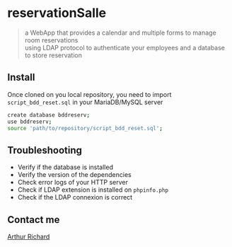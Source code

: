 # reservationSalle
> a WebApp that provides a calendar and multiple forms to manage room reservations <br> 
> using LDAP protocol to authenticate your employees and a database to store reservation

## Install 
Once cloned on you local repository, you need to import `script_bdd_reset.sql` in your MariaDB/MySQL server
```sh
create database bddreserv;
use bddreserv;
source 'path/to/repository/script_bdd_reset.sql';
```

## Troubleshooting 

- Verify if the database is installed
- Verify the version of the dependencies
- Check error logs of your HTTP server
- Check if LDAP extension is installed on `phpinfo.php`
- Check if the LDAP connexion is correct

## Contact me 
[Arthur Richard](mailto:arthur.richard2299@gmail.com)